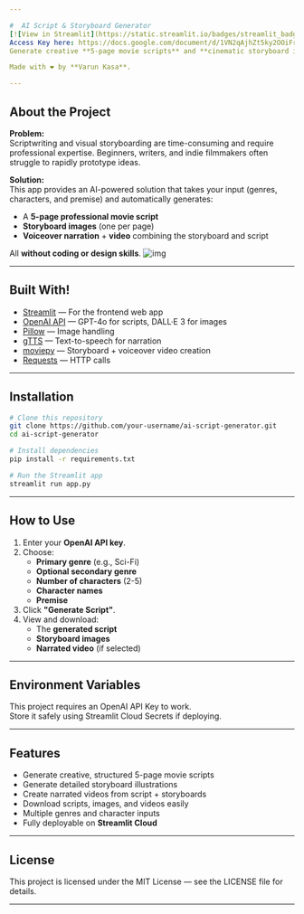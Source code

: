 ```yaml
---

#  AI Script & Storyboard Generator
[![View in Streamlit](https://static.streamlit.io/badges/streamlit_badge_black_white.svg)](https://ai-script-generator.streamlit.app/)
Access Key here: https://docs.google.com/document/d/1VN2qAjhZt5ky2OOiFrhNsh9QZdLWFRSno9QrtE95vMo/edit?usp=sharing
Generate creative **5-page movie scripts** and **cinematic storyboard illustrations** with **voiceover videos**, powered by **OpenAI GPT-4o** and **DALL·E 3**.

Made with ❤️ by **Varun Kasa**.

---
```


##  About the Project

**Problem:**  
Scriptwriting and visual storyboarding are time-consuming and require professional expertise. Beginners, writers, and indie filmmakers often struggle to rapidly prototype ideas.

**Solution:**  
This app provides an AI-powered solution that takes your input (genres, characters, and premise) and automatically generates:
- A **5-page professional movie script**
- **Storyboard images** (one per page)
- **Voiceover narration** + **video** combining the storyboard and script

All **without coding or design skills**.
![img](https://github.com/user-attachments/assets/27078586-6e07-4e64-af37-2c2e327566aa)


---

##  Built With!

- [Streamlit](https://streamlit.io/) — For the frontend web app
- [OpenAI API](https://platform.openai.com/docs) — GPT-4o for scripts, DALL·E 3 for images
- [Pillow](https://python-pillow.org/) — Image handling
- [gTTS](https://pypi.org/project/gTTS/) — Text-to-speech for narration
- [moviepy](https://zulko.github.io/moviepy/) — Storyboard + voiceover video creation
- [Requests](https://requests.readthedocs.io/en/latest/) — HTTP calls

---

##  Installation

```bash
# Clone this repository
git clone https://github.com/your-username/ai-script-generator.git
cd ai-script-generator

# Install dependencies
pip install -r requirements.txt

# Run the Streamlit app
streamlit run app.py
```

---

##  How to Use

1. Enter your **OpenAI API key**.
2. Choose:
   - **Primary genre** (e.g., Sci-Fi)
   - **Optional secondary genre**
   - **Number of characters** (2-5)
   - **Character names**
   - **Premise**
3. Click **"Generate Script"**.
4. View and download:
   - The **generated script**
   - **Storyboard images**
   - **Narrated video** (if selected)

---

##  Environment Variables

This project requires an OpenAI API Key to work.  
Store it safely using Streamlit Cloud Secrets if deploying.

---

##  Features

-  Generate creative, structured 5-page movie scripts
-  Generate detailed storyboard illustrations
-  Create narrated videos from script + storyboards
-  Download scripts, images, and videos easily
-  Multiple genres and character inputs
-  Fully deployable on **Streamlit Cloud**

---

##  License

This project is licensed under the MIT License — see the LICENSE file for details.

---

